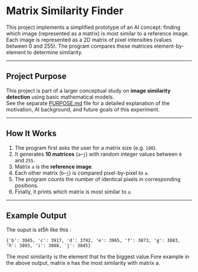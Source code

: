 # Matrix Similarity Finder

This project implements a simplified prototype of an AI concept: finding which image (represented as a matrix) is most similar to a reference image.  
Each image is represented as a 2D matrix of pixel intensities (values between 0 and 255). The program compares these matrices element-by-element to determine similarity.

---

## Project Purpose

This project is part of a larger conceptual study on **image similarity detection** using basic mathematical models.  
See the separate [PURPOSE.md](PURPOSE.md) file for a detailed explanation of the motivation, AI background, and future goals of this experiment.

---

## How It Works

1. The program first asks the user for a matrix size (e.g. `100`).
2. It generates **10 matrices** (`a`–`j`) with random integer values between `0` and `255`.
3. Matrix `a` is the **reference image**.
4. Each other matrix (`b`–`j`) is compared pixel-by-pixel to `a`.
5. The program counts the number of identical pixels in corresponding positions.
6. Finally, it prints which matrix is most similar to `a`.

---

## Example Output
The ouput is st5h like this : 
```
{'b': 3945, 'c': 3917, 'd': 3792, 'e': 3965, 'f': 3873, 'g': 3883, 'h': 3893, 'i': 3888, 'j': 3845}
```
The most similarity is the element that hs the biggest value.Fore example in the above output, matrix e has the most similarity with matrix a.
